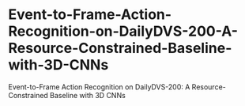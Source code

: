 # Event-to-Frame-Action-Recognition-on-DailyDVS-200-A-Resource-Constrained-Baseline-with-3D-CNNs
Event-to-Frame Action Recognition on DailyDVS-200: A Resource-Constrained Baseline with 3D CNNs
